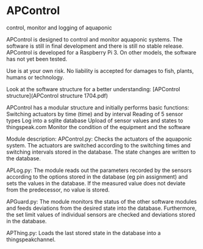 # APControl
control, monitor and logging of aquaponic 

APControl is designed to control and monitor aquaponic systems. The software is still in final development and there is still no stable release. APControl is developed for a Raspberry Pi 3. On other models, the software has not yet been tested.

Use is at your own risk. No liability is accepted for damages to fish, plants, humans or technology.

Look at the software structure for a better understanding: 
[APControl structure](APControl structure 1704.pdf)

APControl has a modular structure and initially performs basic functions:
	Switching actuators by time (time) and by interval
  Reading of 5 sensor types
  Log into a sqlite database
  Upload of sensor values and states to thingspeak.com
  Monitor the condition of the equipment and the software

Module description:
APControl.py: Checks the actuators of the aquaponic system. The actuators are switched according to the switching times and switching intervals stored in the database. The state changes are written to the database.

APLog.py: The module reads out the parameters recorded by the sensors according to the options stored in the database (eg pin assignment) and sets the values in the database. If the measured value does not deviate from the predecessor, no value is stored.

APGuard.py: The module monitors the status of the other software modules and feeds deviations from the desired state into the database. Furthermore, the set limit values of individual sensors are checked and deviations stored in the database.

APThing.py: Loads the last stored state in the database into a thingspeakchannel.
